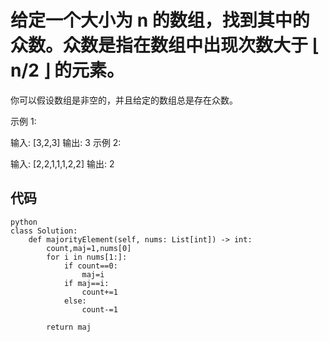 # 给定一个大小为 n 的数组，找到其中的众数。众数是指在数组中出现次数大于 ⌊ n/2 ⌋ 的元素。

你可以假设数组是非空的，并且给定的数组总是存在众数。

示例 1:

输入: [3,2,3]
输出: 3
示例 2:

输入: [2,2,1,1,1,2,2]
输出: 2

## 代码
```
python
class Solution:
    def majorityElement(self, nums: List[int]) -> int:
        count,maj=1,nums[0]
        for i in nums[1:]:
            if count==0:
                maj=i
            if maj==i:
                count+=1
            else:
                count-=1
            
        return maj
```
